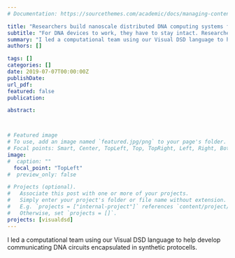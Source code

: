 ```yaml
---
# Documentation: https://sourcethemes.com/academic/docs/managing-content/

title: "Researchers build nanoscale distributed DNA computing systems from artificial protocells"
subtitle: "For DNA devices to work, they have to stay intact. Researchers have devised a method to encapsulate the molecules inside protocells, not only protecting them from enzyme degradation but also improving their processing speed and functionality. - <a href = https://www.microsoft.com/en-us/research/blog/researchers-build-nanoscale-distributed-dna-computing-systems-from-artificial-protocells/>Microsoft Research</a>"
summary: "I led a computational team using our Visual DSD language to help develop communicating DNA circuits encapsulated in synthetic protocells. <br> <b>Microsoft Research</b>"
authors: []

tags: []
categories: []
date: 2019-07-07T00:00:00Z
publishDate:
url_pdf: 
featured: false
publication: 

abstract:



# Featured image
# To use, add an image named `featured.jpg/png` to your page's folder.
# Focal points: Smart, Center, TopLeft, Top, TopRight, Left, Right, BottomLeft, Bottom, BottomRight.
image: 
#  caption: ""
  focal_point: "TopLeft"
#  preview_only: false

# Projects (optional).
#   Associate this post with one or more of your projects.
#   Simply enter your project's folder or file name without extension.
#   E.g. `projects = ["internal-project"]` references `content/project/deep-learning/index.md`.
#   Otherwise, set `projects = []`.
projects: [visualdsd]
---
```

I led a computational team using our Visual DSD language to help develop communicating DNA circuits encapsulated in synthetic protocells.